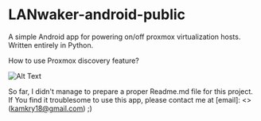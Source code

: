 # LANwaker-android-public
A simple Android app for powering on/off proxmox virtualization hosts. Written entirely in Python.

How to use Proxmox discovery feature?

![Alt Text](https://github.com/kamkry-zz/LANwaker-android-public/blob/main/proxmox_discovery.gif)

So far, I didn't manage to prepare a proper Readme.md file for this project. If You find it troublesome to use this app,
please contact me at [email]: <> (kamkry18@gmail.com) ;)
